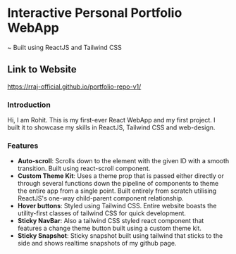 # Interactive Personal Portfolio WebApp
~ Built using ReactJS and Tailwind CSS

## Link to Website 
https://rraj-official.github.io/portfolio-repo-v1/

### Introduction
Hi, I am Rohit. This is my first-ever React WebApp and my first project. I built it to showcase my skills in ReactJS, Tailwind CSS and web-design.

### Features
+ **Auto-scroll**: Scrolls down to the element with the given ID with a smooth transition. Built using react-scroll component.
+ **Custom Theme Kit**: Uses a theme prop that is passed either directly or through several functions down the pipeline of components to theme the entire app from a single point. Built entirely from scratch utilising ReactJS's one-way child-parent component relationship.
+ **Hover buttons**: Styled using Tailwind CSS. Entire website boasts the utility-first classes of tailwind CSS for quick development.
+ **Sticky NavBar**: Also a tailwind CSS styled react component that features a change theme button built using a custom theme kit.
+ **Sticky Snapshot**: Sticky snapshot built using tailwind that sticks to the side and shows realtime snapshots of my github page.

